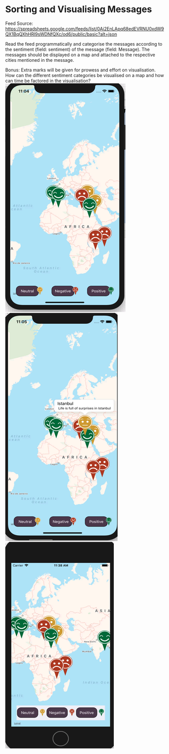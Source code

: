 # Sorting and Visualising Messages


Feed Source: https://spreadsheets.google.com/feeds/list/0Ai2EnLApq68edEVRNU0xdW9QX1BqQXhHRl9sWDNfQXc/od6/public/basic?alt=json

Read the feed programmatically and categorise the messages according to the sentiment (field: sentiment) of the message (field: Message). The messages should be displayed on a map and attached to the respective cities mentioned in the message.

Bonus: Extra marks will be given for prowess and effort on visualisation. How can the different sentiment categories be visualised on a map and how can time be factored in the visualisation?
![alt text](https://github.com/mohamedma872/Sorting-and-Visualising-Messages/blob/master/1.PNG)
![alt text](https://github.com/mohamedma872/Sorting-and-Visualising-Messages/blob/master/2.PNG)
![alt text](https://github.com/mohamedma872/Sorting-and-Visualising-Messages/blob/master/4.PNG)

